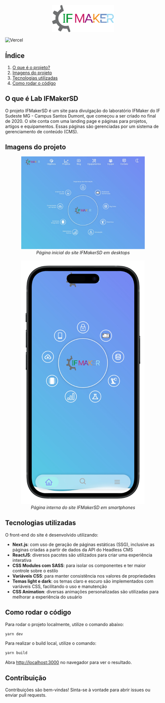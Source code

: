 <p align="center">
<img src="https://raw.githubusercontent.com/ArthurAssuncao/ifmakersd.com.br/main/src/assets/images/ifmaker/logo.svg" width="200" />
</p>

![Vercel](http://therealsujitk-vercel-badge.vercel.app/?app=ifmakersd-com-br)

## Índice
 1. [O que é o projeto?](#o-que-é-lab-ifmakersd)
 2. [Imagens do projeto](#imagens-do-projeto)
 3. [Tecnologias utilizadas](#tecnologias-utilizadas)
 4. [Como rodar o código](#como-rodar-o-código)

## O que é Lab IFMakerSD

O projeto IFMakerSD é um site para divulgação do laboratório IFMaker do IF Sudeste MG - Campus Santos Dumont, que começou a ser criado no final de 2020. O site conta com uma landing page e páginas para projetos, artigos e equipamentos. Essas páginas são gerenciadas por um sistema de gerenciamento de conteúdo (CMS).

## Imagens do projeto

<div align="center">
<img src="https://github.com/ArthurAssuncao/ifmakersd.com.br/blob/main/screenshots/screenshot-1.jpeg?raw=true" width="400" alt="Screenshot 1 do projeto IFMakerSD" />
<br>
<em>Página inicial do site IFMakerSD em desktops</em>
</div>

<br>

<div align="center">
<img src="https://github.com/ArthurAssuncao/ifmakersd.com.br/blob/main/screenshots/screenshot-2-portrait.png?raw=true" width="400" alt="Screenshot 2 do projeto IFMakerSD" />
<br>
<em>Página interna do site IFMakerSD em smartphones</em>
</div>

## Tecnologias utilizadas

O front-end do site é desenvolvido utilizando:

- **Next.js**: com uso de geração de páginas estáticas (SSG), inclusive as páginas criadas a partir de dados da API do Headless CMS
- **ReactJS**: diversos pacotes são utilizados para criar uma experiência interativa
- **CSS Modules com SASS**: para isolar os componentes e ter maior controle sobre o estilo
- **Variáveis CSS**: para manter consistência nos valores de propriedades
- **Temas light e dark**: os temas claro e escuro são implementados com variáveis CSS, facilitando o uso e manutenção
- **CSS Animation**: diversas animações personalizadas são utilizadas para melhorar a experiência do usuário

## Como rodar o código

Para rodar o projeto localmente, utilize o comando abaixo:

```bash
yarn dev
```

Para realizar o build local, utilize o comando:

```bash
yarn build
```

Abra [http://localhost:3000](http://localhost:3000) no navegador para ver o resultado.

## Contribuição

Contribuições são bem-vindas! Sinta-se à vontade para abrir issues ou enviar pull requests.

